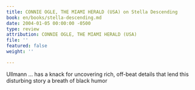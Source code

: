 ```yaml
---
title: CONNIE OGLE, THE MIAMI HERALD (USA) on Stella Descending
book: en/books/stella-descending.md
date: 2004-01-05 00:00:00 -0500
type: review
attribution: CONNIE OGLE, THE MIAMI HERALD (USA)
file: ''
featured: false
weight: ''

---
```

Ullmann … has a knack for uncovering rich, off-beat details that lend this disturbing story a breath of black humor